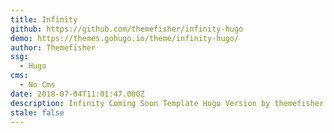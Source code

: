 ```yaml
---
title: Infinity
github: https://github.com/themefisher/infinity-hugo
demo: https://themes.gohugo.io/theme/infinity-hugo/
author: Themefisher
ssg:
  - Hugo
cms:
  - No Cms
date: 2018-07-04T11:01:47.000Z
description: Infinity Coming Soon Template Hugo Version by themefisher
stale: false
---
```

